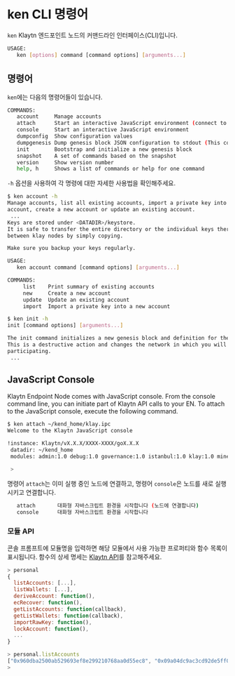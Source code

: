 # ken CLI 명령어 <a id="ken-cli-commands"></a>

`ken` Klaytn 엔드포인트 노드의 커맨드라인 인터페이스(CLI)입니다.

```bash
USAGE:
   ken [options] command [command options] [arguments...]
```

## 명령어 <a id="commands"></a>

`ken`에는 다음의 명령어들이 있습니다.

```bash
COMMANDS:
   account     Manage accounts
   attach      Start an interactive JavaScript environment (connect to node)
   console     Start an interactive JavaScript environment
   dumpconfig  Show configuration values
   dumpgenesis Dump genesis block JSON configuration to stdout (This command is supoported from Klaytn v1.7.0.)
   init        Bootstrap and initialize a new genesis block
   snapshot    A set of commands based on the snapshot
   version     Show version number
   help, h     Shows a list of commands or help for one command
```

`-h` 옵션을 사용하여 각 명령에 대한 자세한 사용법을 확인해주세요.

```bash
$ ken account -h
Manage accounts, list all existing accounts, import a private key into a new
account, create a new account or update an existing account.
 ...
Keys are stored under <DATADIR>/keystore.
It is safe to transfer the entire directory or the individual keys therein
between klay nodes by simply copying.

Make sure you backup your keys regularly.

USAGE:
   ken account command [command options] [arguments...]

COMMANDS:
     list    Print summary of existing accounts
     new     Create a new account
     update  Update an existing account
     import  Import a private key into a new account
```

```bash
$ ken init -h
init [command options] [arguments...]

The init command initializes a new genesis block and definition for the network.
This is a destructive action and changes the network in which you will be
participating.
 ...
```

## JavaScript Console <a id="javascript-console"></a>

Klaytn Endpoint Node comes with JavaScript console. From the console command line, you can initiate part of Klaytn API calls to your EN. To attach to the JavaScript console, execute the following command.

```bash
$ ken attach ~/kend_home/klay.ipc
Welcome to the Klaytn JavaScript console

!instance: Klaytn/vX.X.X/XXXX-XXXX/goX.X.X
 datadir: ~/kend_home
 modules: admin:1.0 debug:1.0 governance:1.0 istanbul:1.0 klay:1.0 miner:1.0 net:1.0 personal:1.0 rpc:1.0 txpool:1.0

 >
```

명령어 `attach`는 이미 실행 중인 노드에 연결하고, 명령어 `console`은 노드를 새로 실행시키고 연결합니다.

```bash
   attach       대화형 자바스크립트 환경을 시작합니다 (노드에 연결합니다)
   console      대화형 자바스크립트 환경을 시작합니다
```

### 모듈 API <a id="module-apis"></a>

콘솔 프롬프트에 모듈명을 입력하면 해당 모듈에서 사용 가능한 프로퍼티와 함수 목록이 표시됩니다. 함수의 상세 명세는 [Klaytn API](../../dapp/json-rpc/api-references/README.md)를 참고해주세요.

```javascript
> personal
{
  listAccounts: [...],
  listWallets: [...],
  deriveAccount: function(),
  ecRecover: function(),
  getListAccounts: function(callback),
  getListWallets: function(callback),
  importRawKey: function(),
  lockAccount: function(),
  ...
}

> personal.listAccounts
["0x960dba2500ab529693ef8e299210768aa0d55ec8", "0x09a04dc9ac3cd92de5ff0d45ae50ff1b618305d9", "0x36662211c072dadbf5fc1e087ddebd36df986abd", "0xbf9683cf04520eeba6d936a3478de29437c5d048"]
> 
```  
